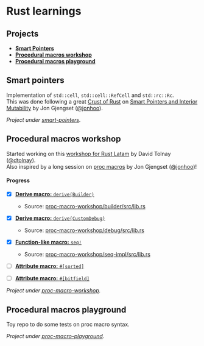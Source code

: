 # Rust learnings

## Projects

- [**Smart Pointers**](#smart-pointers)
- [**Procedural macros workshop**](#procedural-macros-workshop)
- [**Procedural macros playground**](#procedural-macros-playground)

## Smart pointers

Implementation of `std::cell`, `std::cell::RefCell` and `std::rc::Rc`.<br>
This was done following a great [Crust of Rust](https://www.youtube.com/playlist?list=PLqbS7AVVErFiWDOAVrPt7aYmnuuOLYvOa) on [Smart Pointers and Interior Mutability](https://youtu.be/8O0Nt9qY_vo) by Jon Gjengset ([@jonhoo](https://github.com/jonhoo)).

*Project under [smart-pointers](smart-pointers).*

## Procedural macros workshop

Started working on this [workshop for Rust Latam](https://github.com/dtolnay/proc-macro-workshop) by David Tolnay ([@dtolnay](https://github.com/dtolnay)).<br>
Also inspired by a long session on [proc macros](https://youtu.be/geovSK3wMB8) by Jon Gjengset ([@jonhoo](https://github.com/jonhoo))!

#### Progress
  - [x] [**Derive macro:** `derive(Builder)`](proc-macro-workshop/README.md#derive-macro-derivebuilder) 
    - Source: [proc-macro-workshop/builder/src/lib.rs](proc-macro-workshop/builder/src/lib.rs)
  - [x] [**Derive macro:** `derive(CustomDebug)`](proc-macro-workshop/README.md#derive-macro-derivebuilder#derive-macro-derivecustomdebug)
    - Source: [proc-macro-workshop/debug/src/lib.rs](proc-macro-workshop/debug/src/lib.rs)
  - [x] [**Function-like macro:** `seq!`](proc-macro-workshop/README.md#derive-macro-derivebuilder#function-like-macro-seq)
    - Source: [proc-macro-workshop/seq-impl/src/lib.rs](proc-macro-workshop/seq-impl/src/lib.rs)
  - [ ] [**Attribute macro:** `#[sorted]`](proc-macro-workshop/README.md#derive-macro-derivebuilder#attribute-macro-sorted)
  - [ ] [**Attribute macro:** `#[bitfield]`](proc-macro-workshop/README.md#derive-macro-derivebuilder#attribute-macro-bitfield)


*Project under [proc-macro-workshop](proc-macro-workshop).*

## Procedural macros playground

Toy repo to do some tests on proc macro syntax.

*Project under [proc-macro-playground](proc-macro-playground).*


